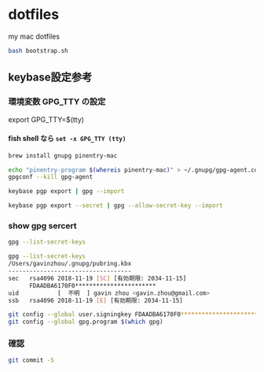 # dotfiles

my mac dotfiles

```sh
bash bootstrap.sh
```


## keybase設定参考

### 環境変数 GPG_TTY の設定
export GPG_TTY=$(tty)
#### fish shell なら `set -x GPG_TTY (tty)`

```sh
brew install gnupg pinentry-mac
```

```sh
echo "pinentry-program $(whereis pinentry-mac)" > ~/.gnupg/gpg-agent.conf
gpgconf --kill gpg-agent
```



```sh
keybase pgp export | gpg --import

keybase pgp export --secret | gpg --allow-secret-key --import
```


### show gpg sercert

```sh
gpg --list-secret-keys
```

```sh
gpg --list-secret-keys
/Users/gavinzhou/.gnupg/pubring.kbx
-----------------------------------
sec   rsa4096 2018-11-19 [SC] [有効期限: 2034-11-15]
      FDAADBA6170F0***********************
uid           [  不明  ] gavin zhou <gavin.zhou@gmail.com>
ssb   rsa4096 2018-11-19 [E] [有効期限: 2034-11-15]
```

```sh
git config --global user.signingkey FDAADBA6170F0***********************
git config --global gpg.program $(which gpg)
```

### 確認

```sh
git commit -S
```
